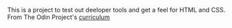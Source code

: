 This is a project to test out deeloper tools and get a feel for HTML and CSS.
From The Odin Project's [curriculum](http://www.theodinproject.com/courses/web-development-101/lessons/html-css)